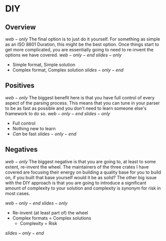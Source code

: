 # DIY
## Overview

$web-only$
The final option is to just do it yourself. For something as simple as an ISO 8601 Duration, this might be the best option. Once things start to get more complicated, you are essentially going to need to re-invent the options we have covered.
$web-only-end$
$slides-only$
- Simple format, Simple solution
- Complex format, Complex solution
$slides-only-end$

## Positives

$web-only$
The biggest benefit here is that you have full control of every aspect of the parsing process. This means that you can tune in your parser to be as fast as possible and you don't need to learn someone else's framework to do so.
$web-only-end$
$slides-only$
- Full control
- Nothing new to learn
- *Can* be fast
$slides-only-end$
## Negatives

$web-only$
The biggest negative is that you are going to, at least to some extent, re-invent the wheel. The maintainers of the three crates I have covered are focusing their energy on building a quality base for you to build on, if you built that base yourself would it be as solid? The other big issue with the DIY approach is that you are going to introduce a significant amount of complexity to your solution and complexity is synonym for risk in most cases.

$web-only-end$
$slides-only$
- Re-invent (at least part of) the wheel
- Complex formats = Complex solutions
    - Complexity = Risk

$slides-only-end$
